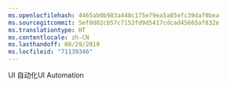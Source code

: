 ```yaml
---
ms.openlocfilehash: 4465ab0b983a448c175e79ea5a85efc39daf0bea
ms.sourcegitcommit: 5ef0d02cb57c7153fd9d5417cdcad45665af832e
ms.translationtype: HT
ms.contentlocale: zh-CN
ms.lasthandoff: 08/29/2019
ms.locfileid: "71139346"
---
```

<span data-ttu-id="31e77-101">UI 自动化</span><span class="sxs-lookup"><span data-stu-id="31e77-101">UI Automation</span></span>